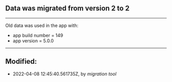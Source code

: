 ## Data was migrated from version **2** to **2**
---------

Old data was used in the app with:
 - app build number = 149
 - app version = 5.0.0

---------

## Modified:
 - 2022-04-08 12:45:40.561735Z, by _migration tool_

